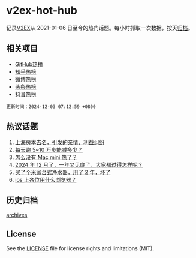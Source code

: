 # v2ex-hot-hub

 记录[V2EX](https://www.v2ex.com/)从 2021-01-06 日至今的热门话题。每小时抓取一次数据，按天[归档](archives)。
 
 ## 相关项目

- [GitHub热榜](https://github.com/lonnyzhang423/github-hot-hub)
- [知乎热榜](https://github.com/lonnyzhang423/zhihu-hot-hub)
- [微博热榜](https://github.com/lonnyzhang423/weibo-hot-hub)
- [头条热榜](https://github.com/lonnyzhang423/toutiao-hot-hub)
- [抖音热榜](https://github.com/lonnyzhang423/douyin-hot-hub)


 `更新时间：2024-12-03 07:12:59 +0800`

## 热议话题

1. [上海房本去名，引发的亲情、利益纠纷](https://www.v2ex.com/t/1094261)
1. [每天跑 5~10 万步能减多少？](https://www.v2ex.com/t/1094331)
1. [怎么没有 Mac mini 热了？](https://www.v2ex.com/t/1094280)
1. [2024 年 12 月了，一年又见底了，大家都过得怎样呢？](https://www.v2ex.com/t/1094197)
1. [买了个米家台式净水器，用了 2 年，坏了](https://www.v2ex.com/t/1094199)
1. [ios 上各位用什么浏览器？](https://www.v2ex.com/t/1094201)

## 历史归档

[archives](archives)

## License

See the [LICENSE](LICENSE) file for license rights and limitations (MIT).
